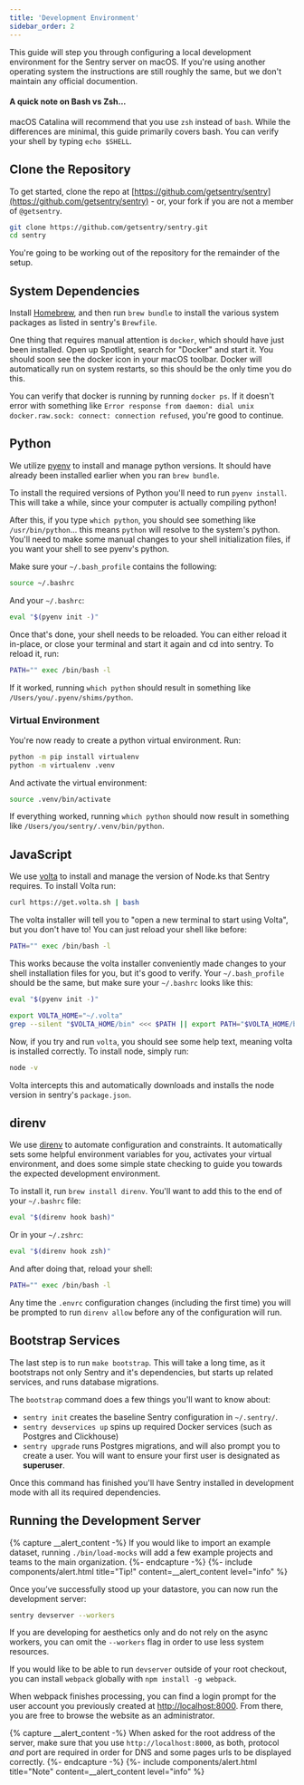 ```yaml
---
title: 'Development Environment'
sidebar_order: 2
---
```


This guide will step you through configuring a local development environment for the Sentry server on macOS. If you're using another operating system the instructions are still roughly the same, but we don't maintain any official documention.

#### A quick note on Bash vs Zsh...

macOS Catalina will recommend that you use `zsh` instead of `bash`. While the differences are minimal, this guide primarily covers bash. You can verify your shell by typing `echo $SHELL`.

## Clone the Repository

To get started, clone the repo at [https://github.com/getsentry/sentry](https://github.com/getsentry/sentry) - or, your fork if you are not a member of `@getsentry`.

```bash
git clone https://github.com/getsentry/sentry.git
cd sentry
```

You're going to be working out of the repository for the remainder of the setup.

## System Dependencies

Install [Homebrew](http://brew.sh), and then run `brew bundle` to install the various system packages as listed in sentry's `Brewfile`.

One thing that requires manual attention is `docker`, which should have just been installed. Open up Spotlight, search for "Docker" and start it. You should soon see the docker icon in your macOS toolbar. Docker will automatically run on system restarts, so this should be the only time you do this.

You can verify that docker is running by running `docker ps`. If it doesn't error with something like `Error response from daemon: dial unix docker.raw.sock: connect: connection refused`, you're good to continue.

## Python

We utilize [pyenv](https://github.com/pyenv/pyenv) to install and manage python versions. It should have already been installed earlier when you ran `brew bundle`.

To install the required versions of Python you'll need to run `pyenv install`. This will take a while, since your computer is actually compiling python!

After this, if you type `which python`, you should see something like `/usr/bin/python`... this means `python` will resolve to the system's python. You'll need to make some manual changes to your shell initialization files, if you want your shell to see pyenv's python.

Make sure your `~/.bash_profile` contains the following:

```bash
source ~/.bashrc
```

And your `~/.bashrc`:

```bash
eval "$(pyenv init -)"
```

Once that's done, your shell needs to be reloaded. You can either reload it in-place, or close your terminal and start it again and cd into sentry. To reload it, run:

```bash
PATH="" exec /bin/bash -l
```

If it worked, running `which python` should result in something like `/Users/you/.pyenv/shims/python`.

### Virtual Environment

You're now ready to create a python virtual environment. Run:

```bash
python -m pip install virtualenv
python -m virtualenv .venv
```

And activate the virtual environment:

```bash
source .venv/bin/activate
```

If everything worked, running `which python` should now result in something like `/Users/you/sentry/.venv/bin/python`.

## JavaScript

We use [volta](https://github.com/volta-cli/volta) to install and manage the version of Node.ks that Sentry requires. To install Volta run:

```bash
curl https://get.volta.sh | bash
```

The volta installer will tell you to "open a new terminal to start using Volta", but you don't have to! You can just reload your shell like before:

```bash
PATH="" exec /bin/bash -l
```

This works because the volta installer conveniently made changes to your shell installation files for you, but it's good to verify. Your `~/.bash_profile` should be the same, but make sure your `~/.bashrc` looks like this:

```bash
eval "$(pyenv init -)"

export VOLTA_HOME="~/.volta"
grep --silent "$VOLTA_HOME/bin" <<< $PATH || export PATH="$VOLTA_HOME/bin:$PATH"
```

Now, if you try and run `volta`, you should see some help text, meaning volta is installed correctly. To install node, simply run:

```bash
node -v
```

Volta intercepts this and automatically downloads and installs the node version in sentry's `package.json`.


## direnv

We use [direnv](https://github.com/direnv/direnv) to automate configuration and constraints. It automatically sets some helpful environment variables for you, activates your virtual environment, and does some simple state checking to guide you towards the expected development environment.

To install it, run `brew install direnv`. You'll want to add this to the end of your `~/.bashrc` file:

```bash
eval "$(direnv hook bash)"
```

Or in your `~/.zshrc`:

```zsh
eval "$(direnv hook zsh)"
```

And after doing that, reload your shell:

```bash
PATH="" exec /bin/bash -l
```

Any time the `.envrc` configuration changes (including the first time) you will be prompted to run `direnv allow` before any of the configuration will run.

## Bootstrap Services

The last step is to run `make bootstrap`. This will take a long time, as it bootstraps not only Sentry and it's dependencies, but starts up related services, and runs database migrations.

The `bootstrap` command does a few things you'll want to know about:

- `sentry init` creates the baseline Sentry configuration in `~/.sentry/`.
- `sentry devservices up` spins up required Docker services (such as Postgres and Clickhouse)
- `sentry upgrade` runs Postgres migrations, and will also prompt you to create a user. You will want to ensure your first user is designated as **superuser**.

Once this command has finished you'll have Sentry installed in development mode with all its required dependencies.

## Running the Development Server

{% capture __alert_content -%}
If you would like to import an example dataset, running `./bin/load-mocks` will add a few example projects and teams to the main organization.
{%- endcapture -%}
{%- include components/alert.html
  title="Tip!"
  content=__alert_content
  level="info"
%}

Once you’ve successfully stood up your datastore, you can now run the development server:

```bash
sentry devserver --workers
```

If you are developing for aesthetics only and do not rely on the async workers, you can omit the `--workers` flag in order to use less system resources.

If you would like to be able to run `devserver` outside of your root checkout, you can install `webpack` globally with `npm install -g webpack`.

When webpack finishes processing, you can find a login prompt for the user account you previously created at [http://localhost:8000](http://localhost:8000). From there, you are free to browse the website as an administrator.

{% capture __alert_content -%}
When asked for the root address of the server, make sure that you use `http://localhost:8000`, as both, protocol _and_ port are required in order for DNS and some pages urls to be displayed correctly.
{%- endcapture -%}
{%- include components/alert.html
  title="Note"
  content=__alert_content
  level="info"
%}
